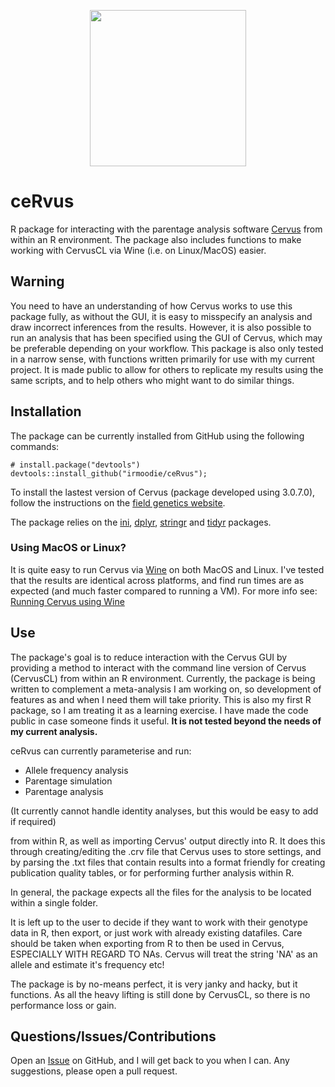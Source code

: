 <p align="center">
<img src="https://user-images.githubusercontent.com/38960700/211855393-96d482f1-e0ba-4393-bc83-328a69497111.png" width="250" height="250">
</p>

# ceRvus
R package for interacting with the parentage analysis software [Cervus](http://www.fieldgenetics.com/pages/aboutCervus_Overview.jsp) from within an R environment. The package also includes functions to make working with CervusCL via Wine (i.e. on Linux/MacOS) easier.

## Warning
You need to have an understanding of how Cervus works to use this package fully, as without the GUI, it is easy to misspecify an analysis and draw incorrect inferences from the results. However, it is also possible to run an analysis that has been specified using the GUI of Cervus, which may be preferable depending on your workflow. This package is also only tested in a narrow sense, with functions written primarily for use with my current project. It is made public to allow for others to replicate my results using the same scripts, and to help others who might want to do similar things.

## Installation
The package can be currently installed from GitHub using the following commands:
```
# install.package("devtools")
devtools::install_github("irmoodie/ceRvus");
```
To install the lastest version of Cervus (package developed using 3.0.7.0), follow the instructions on the [field genetics website](http://www.fieldgenetics.com/pages/aboutCervus_Overview.jsp).

The package relies on the [ini](https://github.com/dvdscripter/ini), [dplyr](https://github.com/tidyverse/dplyr), [stringr](https://github.com/tidyverse/stringr) and [tidyr](https://github.com/tidyverse/tidyr) packages.

### Using MacOS or Linux?

It is quite easy to run Cervus via [Wine](https://www.winehq.org/) on both MacOS and Linux. I've tested that the results are identical across platforms, and find run times are as expected (and much faster compared to running a VM). For more info see: [Running Cervus using Wine](https://github.com/irmoodie/ceRvus/blob/master/docs/CervusWine.md)

## Use
The package's goal is to reduce interaction with the Cervus GUI by providing a method to interact with the command line version of Cervus (CervusCL) from within an R environment. Currently, the package is being written to complement a meta-analysis I am working on, so development of features as and when I need them will take priority. This is also my first R package, so I am treating it as a learning exercise. I have made the code public in case someone finds it useful. **It is not tested beyond the needs of my current analysis.**

ceRvus can currently parameterise and run:

- Allele frequency analysis
- Parentage simulation
- Parentage analysis

(It currently cannot handle identity analyses, but this would be easy to add if required)

from within R, as well as importing Cervus' output directly into R. It does this through creating/editing the .crv file that Cervus uses to store settings, and by parsing the .txt files that contain results into a format friendly for creating publication quality tables, or for performing further analysis within R.

In general, the package expects all the files for the analysis to be located within a single folder.

It is left up to the user to decide if they want to work with their genotype data in R, then export, or just work with already existing datafiles. Care should be taken when exporting from R to then be used in Cervus, ESPECIALLY WITH REGARD TO NAs. Cervus will treat the string 'NA' as an allele and estimate it's frequency etc!

The package is by no-means perfect, it is very janky and hacky, but it functions. As all the heavy lifting is still done by CervusCL, so there is no performance loss or gain. 

## Questions/Issues/Contributions
Open an [Issue](https://github.com/irmoodie/ceRvus/issues) on GitHub, and I will get back to you when I can. Any suggestions, please open a pull request. 

